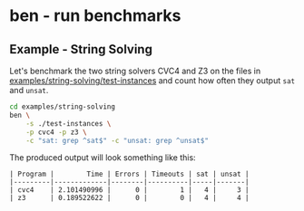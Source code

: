 # ben - run benchmarks

## Example - String Solving
Let's benchmark the two string solvers CVC4 and Z3 on the files in [examples/string-solving/test-instances](./examples/string-solving/test-instances) and count how often they output `sat` and `unsat`.

```bash
cd examples/string-solving
ben \
    -s ./test-instances \
    -p cvc4 -p z3 \
    -c "sat: grep ^sat$" -c "unsat: grep ^unsat$"
```
The produced output will look something like this:
```
| Program |        Time | Errors | Timeouts | sat | unsat |
|---------|-------------|--------|----------|-----|-------|
| cvc4    | 2.101490996 |      0 |        1 |   4 |     3 |
| z3      | 0.189522622 |      0 |        0 |   4 |     4 |
```
